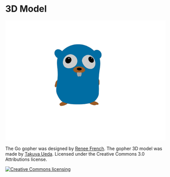 # 3D Model

![Screenshot](image.png)

The Go gopher was designed by [Renee French](http://reneefrench.blogspot.com/).
The gopher 3D model was made by [Takuya Ueda](https://twitter.com/tenntenn).
Licensed under the Creative Commons 3.0 Attributions license.

[![Creative Commons licensing](http://i.creativecommons.org/l/by/3.0/88x31.png)](http://creativecommons.org/licenses/by/3.0/deed.ja)